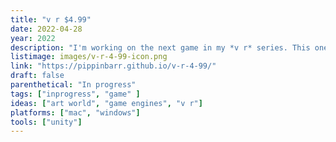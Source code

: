 ```yaml
---
title: "v r $4.99"
date: 2022-04-28
year: 2022
description: "I'm working on the next game in my *v r* series. This one is an exhibition/showroom of 3D models from the Unity Asset Store that cost exactly $4.99 each."
listimage: images/v-r-4-99-icon.png
link: "https://pippinbarr.github.io/v-r-4-99/"
draft: false
parenthetical: "In progress"
tags: ["inprogress", "game" ]
ideas: ["art world", "game engines", "v r"]
platforms: ["mac", "windows"]
tools: ["unity"]
---
```

